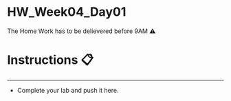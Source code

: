 # HW_Week04_Day01
The Home Work has to be delievered before 9AM ⚠️

# Instructions 📋
---
- Complete your lab and push it here.
